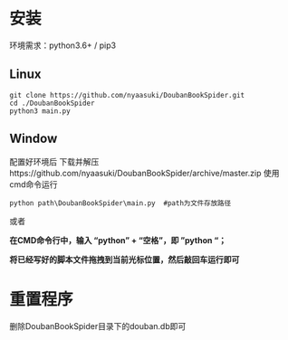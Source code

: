 # 安装
环境需求：python3.6+ / pip3
## Linux
```shell
git clone https://github.com/nyaasuki/DoubanBookSpider.git
cd ./DoubanBookSpider
python3 main.py
```
## Window 
配置好环境后
下载并解压https://github.com/nyaasuki/DoubanBookSpider/archive/master.zip
使用cmd命令运行
```DOS
python path\DoubanBookSpider\main.py  #path为文件存放路径
```

或者

__在CMD命令行中，输入 “python” + “空格”，即 ”python “；__

__将已经写好的脚本文件拖拽到当前光标位置，然后敲回车运行即可__


# 重置程序
删除DoubanBookSpider目录下的douban.db即可

